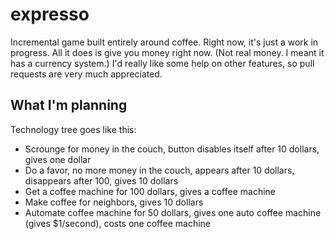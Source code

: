 # expresso
Incremental game built entirely around coffee. Right now, it's just a work in progress. All it does is give you money right now. (Not real money. I meant it has a currency system.) I'd really like some help on other features, so pull requests are very much appreciated.

## What I'm planning
Technology tree goes like this:
* Scrounge for money in the couch, button disables itself after 10 dollars, gives one dollar
* Do a favor, no more money in the couch, appears after 10 dollars, disappears after 100, gives 10 dollars
* Get a coffee machine for 100 dollars, gives a coffee machine
* Make coffee for neighbors, gives 10 dollars
* Automate coffee machine for 50 dollars, gives one auto coffee machine (gives $1/second), costs one coffee machine
